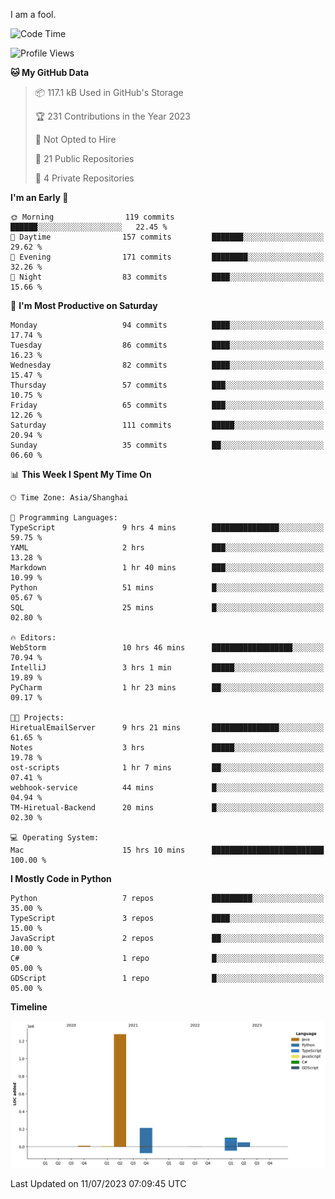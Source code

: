 I am a fool.

<!--START_SECTION:waka-->
![Code Time](http://img.shields.io/badge/Code%20Time-533%20hrs%2045%20mins-blue)

![Profile Views](http://img.shields.io/badge/Profile%20Views-0-blue)

**🐱 My GitHub Data** 

> 📦 117.1 kB Used in GitHub's Storage 
 > 
> 🏆 231 Contributions in the Year 2023
 > 
> 🚫 Not Opted to Hire
 > 
> 📜 21 Public Repositories 
 > 
> 🔑 4 Private Repositories 
 > 
**I'm an Early 🐤** 

```text
🌞 Morning                119 commits         ██████░░░░░░░░░░░░░░░░░░░   22.45 % 
🌆 Daytime                157 commits         ███████░░░░░░░░░░░░░░░░░░   29.62 % 
🌃 Evening                171 commits         ████████░░░░░░░░░░░░░░░░░   32.26 % 
🌙 Night                  83 commits          ████░░░░░░░░░░░░░░░░░░░░░   15.66 % 
```
📅 **I'm Most Productive on Saturday** 

```text
Monday                   94 commits          ████░░░░░░░░░░░░░░░░░░░░░   17.74 % 
Tuesday                  86 commits          ████░░░░░░░░░░░░░░░░░░░░░   16.23 % 
Wednesday                82 commits          ████░░░░░░░░░░░░░░░░░░░░░   15.47 % 
Thursday                 57 commits          ███░░░░░░░░░░░░░░░░░░░░░░   10.75 % 
Friday                   65 commits          ███░░░░░░░░░░░░░░░░░░░░░░   12.26 % 
Saturday                 111 commits         █████░░░░░░░░░░░░░░░░░░░░   20.94 % 
Sunday                   35 commits          ██░░░░░░░░░░░░░░░░░░░░░░░   06.60 % 
```


📊 **This Week I Spent My Time On** 

```text
🕑︎ Time Zone: Asia/Shanghai

💬 Programming Languages: 
TypeScript               9 hrs 4 mins        ███████████████░░░░░░░░░░   59.75 % 
YAML                     2 hrs               ███░░░░░░░░░░░░░░░░░░░░░░   13.28 % 
Markdown                 1 hr 40 mins        ███░░░░░░░░░░░░░░░░░░░░░░   10.99 % 
Python                   51 mins             █░░░░░░░░░░░░░░░░░░░░░░░░   05.67 % 
SQL                      25 mins             █░░░░░░░░░░░░░░░░░░░░░░░░   02.80 % 

🔥 Editors: 
WebStorm                 10 hrs 46 mins      ██████████████████░░░░░░░   70.94 % 
IntelliJ                 3 hrs 1 min         █████░░░░░░░░░░░░░░░░░░░░   19.89 % 
PyCharm                  1 hr 23 mins        ██░░░░░░░░░░░░░░░░░░░░░░░   09.17 % 

🐱‍💻 Projects: 
HiretualEmailServer      9 hrs 21 mins       ███████████████░░░░░░░░░░   61.65 % 
Notes                    3 hrs               █████░░░░░░░░░░░░░░░░░░░░   19.78 % 
ost-scripts              1 hr 7 mins         ██░░░░░░░░░░░░░░░░░░░░░░░   07.41 % 
webhook-service          44 mins             █░░░░░░░░░░░░░░░░░░░░░░░░   04.94 % 
TM-Hiretual-Backend      20 mins             █░░░░░░░░░░░░░░░░░░░░░░░░   02.30 % 

💻 Operating System: 
Mac                      15 hrs 10 mins      █████████████████████████   100.00 % 
```

**I Mostly Code in Python** 

```text
Python                   7 repos             █████████░░░░░░░░░░░░░░░░   35.00 % 
TypeScript               3 repos             ████░░░░░░░░░░░░░░░░░░░░░   15.00 % 
JavaScript               2 repos             ██░░░░░░░░░░░░░░░░░░░░░░░   10.00 % 
C#                       1 repo              █░░░░░░░░░░░░░░░░░░░░░░░░   05.00 % 
GDScript                 1 repo              █░░░░░░░░░░░░░░░░░░░░░░░░   05.00 % 
```



**Timeline**

![Lines of Code chart](https://raw.githubusercontent.com/VeejaLiu/VeejaLiu/master/assets/bar_graph.png)


 Last Updated on 11/07/2023 07:09:45 UTC
<!--END_SECTION:waka-->
